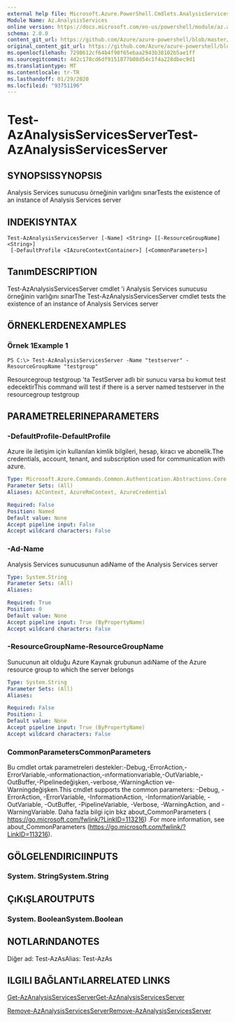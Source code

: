 ```yaml
---
external help file: Microsoft.Azure.PowerShell.Cmdlets.AnalysisServices.dll-Help.xml
Module Name: Az.AnalysisServices
online version: https://docs.microsoft.com/en-us/powershell/module/az.analysisservices/test-azanalysisservicesserver
schema: 2.0.0
content_git_url: https://github.com/Azure/azure-powershell/blob/master/src/AnalysisServices/AnalysisServices/help/Test-AzAnalysisServicesServer.md
original_content_git_url: https://github.com/Azure/azure-powershell/blob/master/src/AnalysisServices/AnalysisServices/help/Test-AzAnalysisServicesServer.md
ms.openlocfilehash: 7298612cf64b4f90f65ebaa2943b38102b5ae1ff
ms.sourcegitcommit: 4d2c178cd6df9151877b08d54c1f4a228dbec9d1
ms.translationtype: MT
ms.contentlocale: tr-TR
ms.lasthandoff: 01/29/2020
ms.locfileid: "93751196"
---
```

# <span data-ttu-id="a32bf-101">Test-AzAnalysisServicesServer</span><span class="sxs-lookup"><span data-stu-id="a32bf-101">Test-AzAnalysisServicesServer</span></span>

## <span data-ttu-id="a32bf-102">SYNOPSIS</span><span class="sxs-lookup"><span data-stu-id="a32bf-102">SYNOPSIS</span></span>
<span data-ttu-id="a32bf-103">Analysis Services sunucusu örneğinin varlığını sınar</span><span class="sxs-lookup"><span data-stu-id="a32bf-103">Tests the existence of an instance of Analysis Services server</span></span>

## <span data-ttu-id="a32bf-104">INDEKI</span><span class="sxs-lookup"><span data-stu-id="a32bf-104">SYNTAX</span></span>

```
Test-AzAnalysisServicesServer [-Name] <String> [[-ResourceGroupName] <String>]
 [-DefaultProfile <IAzureContextContainer>] [<CommonParameters>]
```

## <span data-ttu-id="a32bf-105">Tanım</span><span class="sxs-lookup"><span data-stu-id="a32bf-105">DESCRIPTION</span></span>
<span data-ttu-id="a32bf-106">Test-AzAnalysisServicesServer cmdlet 'i Analysis Services sunucusu örneğinin varlığını sınar</span><span class="sxs-lookup"><span data-stu-id="a32bf-106">The Test-AzAnalysisServicesServer cmdlet tests the existence of an instance of Analysis Services server</span></span>

## <span data-ttu-id="a32bf-107">ÖRNEKLERDEN</span><span class="sxs-lookup"><span data-stu-id="a32bf-107">EXAMPLES</span></span>

### <span data-ttu-id="a32bf-108">Örnek 1</span><span class="sxs-lookup"><span data-stu-id="a32bf-108">Example 1</span></span>
```
PS C:\> Test-AzAnalysisServicesServer -Name "testserver" -ResourceGroupName "testgroup"
```

<span data-ttu-id="a32bf-109">Resourcegroup testgroup 'ta TestServer adlı bir sunucu varsa bu komut test edecektir</span><span class="sxs-lookup"><span data-stu-id="a32bf-109">This command will test if there is a server named testserver in the resourcegroup testgroup</span></span>

## <span data-ttu-id="a32bf-110">PARAMETRELERINE</span><span class="sxs-lookup"><span data-stu-id="a32bf-110">PARAMETERS</span></span>

### <span data-ttu-id="a32bf-111">-DefaultProfile</span><span class="sxs-lookup"><span data-stu-id="a32bf-111">-DefaultProfile</span></span>
<span data-ttu-id="a32bf-112">Azure ile iletişim için kullanılan kimlik bilgileri, hesap, kiracı ve abonelik.</span><span class="sxs-lookup"><span data-stu-id="a32bf-112">The credentials, account, tenant, and subscription used for communication with azure.</span></span>

```yaml
Type: Microsoft.Azure.Commands.Common.Authentication.Abstractions.Core.IAzureContextContainer
Parameter Sets: (All)
Aliases: AzContext, AzureRmContext, AzureCredential

Required: False
Position: Named
Default value: None
Accept pipeline input: False
Accept wildcard characters: False
```

### <span data-ttu-id="a32bf-113">-Ad</span><span class="sxs-lookup"><span data-stu-id="a32bf-113">-Name</span></span>
<span data-ttu-id="a32bf-114">Analysis Services sunucusunun adı</span><span class="sxs-lookup"><span data-stu-id="a32bf-114">Name of the Analysis Services server</span></span>

```yaml
Type: System.String
Parameter Sets: (All)
Aliases:

Required: True
Position: 0
Default value: None
Accept pipeline input: True (ByPropertyName)
Accept wildcard characters: False
```

### <span data-ttu-id="a32bf-115">-ResourceGroupName</span><span class="sxs-lookup"><span data-stu-id="a32bf-115">-ResourceGroupName</span></span>
<span data-ttu-id="a32bf-116">Sunucunun ait olduğu Azure Kaynak grubunun adı</span><span class="sxs-lookup"><span data-stu-id="a32bf-116">Name of the Azure resource group to which the server belongs</span></span>

```yaml
Type: System.String
Parameter Sets: (All)
Aliases:

Required: False
Position: 1
Default value: None
Accept pipeline input: True (ByPropertyName)
Accept wildcard characters: False
```

### <span data-ttu-id="a32bf-117">CommonParameters</span><span class="sxs-lookup"><span data-stu-id="a32bf-117">CommonParameters</span></span>
<span data-ttu-id="a32bf-118">Bu cmdlet ortak parametreleri destekler:-Debug,-ErrorAction,-ErrorVariable,-ınformationaction,-ınformationvariable,-OutVariable,-OutBuffer,-Pipelinedeğişken,-verbose,-WarningAction ve-Warningdeğişken.</span><span class="sxs-lookup"><span data-stu-id="a32bf-118">This cmdlet supports the common parameters: -Debug, -ErrorAction, -ErrorVariable, -InformationAction, -InformationVariable, -OutVariable, -OutBuffer, -PipelineVariable, -Verbose, -WarningAction, and -WarningVariable.</span></span> <span data-ttu-id="a32bf-119">Daha fazla bilgi için bkz about_CommonParameters ( https://go.microsoft.com/fwlink/?LinkID=113216) .</span><span class="sxs-lookup"><span data-stu-id="a32bf-119">For more information, see about_CommonParameters (https://go.microsoft.com/fwlink/?LinkID=113216).</span></span>

## <span data-ttu-id="a32bf-120">GÖLGELENDIRICI</span><span class="sxs-lookup"><span data-stu-id="a32bf-120">INPUTS</span></span>

### <span data-ttu-id="a32bf-121">System. String</span><span class="sxs-lookup"><span data-stu-id="a32bf-121">System.String</span></span>

## <span data-ttu-id="a32bf-122">ÇıKıŞLAR</span><span class="sxs-lookup"><span data-stu-id="a32bf-122">OUTPUTS</span></span>

### <span data-ttu-id="a32bf-123">System. Boolean</span><span class="sxs-lookup"><span data-stu-id="a32bf-123">System.Boolean</span></span>

## <span data-ttu-id="a32bf-124">NOTLARıNDA</span><span class="sxs-lookup"><span data-stu-id="a32bf-124">NOTES</span></span>
<span data-ttu-id="a32bf-125">Diğer ad: Test-AzAs</span><span class="sxs-lookup"><span data-stu-id="a32bf-125">Alias: Test-AzAs</span></span>

## <span data-ttu-id="a32bf-126">ILGILI BAĞLANTıLAR</span><span class="sxs-lookup"><span data-stu-id="a32bf-126">RELATED LINKS</span></span>

[<span data-ttu-id="a32bf-127">Get-AzAnalysisServicesServer</span><span class="sxs-lookup"><span data-stu-id="a32bf-127">Get-AzAnalysisServicesServer</span></span>](./Get-AzAnalysisServicesServer.md)

[<span data-ttu-id="a32bf-128">Remove-AzAnalysisServicesServer</span><span class="sxs-lookup"><span data-stu-id="a32bf-128">Remove-AzAnalysisServicesServer</span></span>](./Remove-AzAnalysisServicesServer.md)
